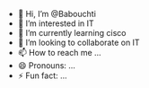 - 👋 Hi, I’m @Babouchti
- 👀 I’m interested in IT
- 🌱 I’m currently learning cisco
- 💞️ I’m looking to collaborate on IT
- 📫 How to reach me ...
- 😄 Pronouns: ...
- ⚡ Fun fact: ...

<!---
Babouchti/Babouchti is a ✨ special ✨ repository because its `README.md` (this file) appears on your GitHub profile.
You can click the Preview link to take a look at your changes.
--->
